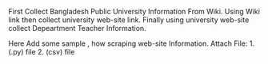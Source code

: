 First Collect Bangladesh Public University Information From Wiki. Using Wiki link then collect university web-site link. 
Finally using university web-site collect Depeartment Teacher Information.

Here Add some sample , how scraping web-site Information.
        Attach File:
            1. (.py) file
            2. (csv) file
